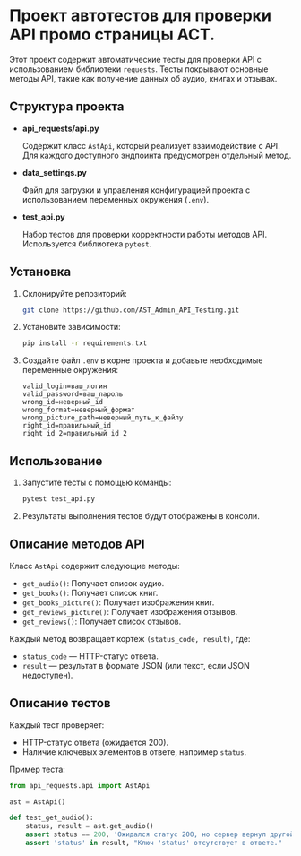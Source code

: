 # Проект автотестов для проверки API промо страницы АСТ.

Этот проект содержит автоматические тесты для проверки API с использованием библиотеки `requests`. Тесты покрывают основные методы API, такие как получение данных об аудио, книгах и отзывах.

## Структура проекта

- **api_requests/api.py**
  
  Содержит класс `AstApi`, который реализует взаимодействие с API. Для каждого доступного эндпоинта предусмотрен отдельный метод.

- **data_settings.py**

  Файл для загрузки и управления конфигурацией проекта с использованием переменных окружения (`.env`).

- **test_api.py**

  Набор тестов для проверки корректности работы методов API. Используется библиотека `pytest`.

## Установка

1. Склонируйте репозиторий:

    ```bash
    git clone https://github.com/AST_Admin_API_Testing.git
    ```

2. Установите зависимости:

    ```bash
    pip install -r requirements.txt
    ```

3. Создайте файл `.env` в корне проекта и добавьте необходимые переменные окружения:

    ```env
    valid_login=ваш_логин
    valid_password=ваш_пароль
    wrong_id=неверный_id
    wrong_format=неверный_формат
    wrong_picture_path=неверный_путь_к_файлу
    right_id=правильный_id
    right_id_2=правильный_id_2
    ```

## Использование

1. Запустите тесты с помощью команды:

    ```bash
    pytest test_api.py
    ```

2. Результаты выполнения тестов будут отображены в консоли.

## Описание методов API

Класс `AstApi` содержит следующие методы:

- `get_audio()`: Получает список аудио.
- `get_books()`: Получает список книг.
- `get_books_picture()`: Получает изображения книг.
- `get_reviews_picture()`: Получает изображения отзывов.
- `get_reviews()`: Получает список отзывов.

Каждый метод возвращает кортеж `(status_code, result)`, где:
- `status_code` — HTTP-статус ответа.
- `result` — результат в формате JSON (или текст, если JSON недоступен).

## Описание тестов

Каждый тест проверяет:
- HTTP-статус ответа (ожидается 200).
- Наличие ключевых элементов в ответе, например `status`.

Пример теста:

```python
from api_requests.api import AstApi

ast = AstApi()

def test_get_audio():
    status, result = ast.get_audio()
    assert status == 200, 'Ожидался статус 200, но сервер вернул другой код.'
    assert 'status' in result, "Ключ 'status' отсутствует в ответе."
```




